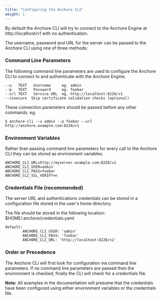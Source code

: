 ```yaml
---
title: "Configuring the Anchore CLI"
weight: 1
---
```


By default the Anchore CLI will try to connect to the Anchore Engine at http://localhost/v1 with no authentication. 

The username, password and URL for the server can be passed to the Anchore CLI using one of three methods:

### Command Line Parameters

The following command line parameters are used to configure the  Anchore CLI to connect to and authenticate with the Anchore Engine.

```
--u   TEXT   Username     eg. admin
--p   TEXT   Password     eg. foobar
--url TEXT   Service URL  eg. http://localhost:8228/v1
--insecure  Skip certificate validation checks (optional)
```

These connection parameters should be passed before any other commands.
eg.

`$ anchore-cli --u admin --p foobar --url http://anchore.example.com:8228/v1`

### Environment Variables

Rather than passing command line parameters for every call to the Anchore CLI they can be stored as environment variables.

```
ANCHORE_CLI_URL=http://myserver.example.com:8228/v1
ANCHORE_CLI_USER=admin
ANCHORE_CLI_PASS=foobar
ANCHORE_CLI_SSL_VERIFY=n
```

### Credentials File (recommended)

The server URL and authentications credentials can be stored in a configuration file stored in the user's home directory. 

The file should be stored in the following location: $HOME/.anchore/credentials.yaml

```
default:
        ANCHORE_CLI_USER: 'admin'
        ANCHORE_CLI_PASS: 'foobar'
        ANCHORE_CLI_URL: 'http://localhost:8228/v1'
```

### Order or Precedence

The Anchore CLi will first look for configuration via command line parameters. If no command line parameters are passed then the environment is checked, finally the CLI will check for a credentials file.

**Note:** All examples in the documentation will presume that the credentials have been configured using either environment variables or the credentials file.
